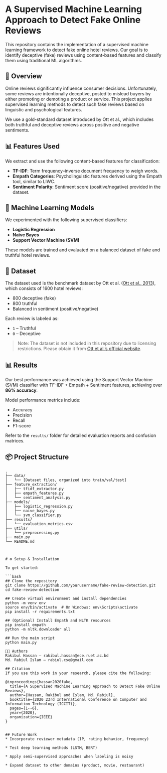 # A Supervised Machine Learning Approach to Detect Fake Online Reviews

This repository contains the implementation of a supervised machine learning framework to detect fake online hotel reviews. Our goal is to identify deceptive (fake) reviews using content-based features and classify them using traditional ML algorithms.

## 📄 Overview

Online reviews significantly influence consumer decisions. Unfortunately, some reviews are intentionally deceptive, posted to mislead buyers by either promoting or demoting a product or service. This project applies supervised learning methods to detect such fake reviews based on linguistic and psychological features.

We use a gold-standard dataset introduced by Ott et al., which includes both truthful and deceptive reviews across positive and negative sentiments.

## 📊 Features Used

We extract and use the following content-based features for classification:

- **TF-IDF**: Term frequency–inverse document frequency to weigh words.
- **Empath Categories**: Psycholinguistic features derived using the Empath tool, similar to LIWC.
- **Sentiment Polarity**: Sentiment score (positive/negative) provided in the dataset.

## 🧠 Machine Learning Models

We experimented with the following supervised classifiers:

- **Logistic Regression**
- **Naive Bayes**
- **Support Vector Machine (SVM)**

These models are trained and evaluated on a balanced dataset of fake and truthful hotel reviews.

## 📁 Dataset

The dataset used is the benchmark dataset by Ott et al. ([Ott et al., 2013](https://aclanthology.org/P11-1033.pdf)), which consists of 1600 hotel reviews:

- 800 deceptive (fake)
- 800 truthful
- Balanced in sentiment (positive/negative)

Each review is labeled as:
- `1` – Truthful
- `0` – Deceptive

> Note: The dataset is not included in this repository due to licensing restrictions. Please obtain it from [Ott et al.’s official website](http://myleott.com/op-spam.html).

## 📊 Results

Our best performance was achieved using the Support Vector Machine (SVM) classifier with TF-IDF + Empath + Sentiment features, achieving over **86% accuracy**.

Model performance metrics include:
- Accuracy
- Precision
- Recall
- F1-score

Refer to the `results/` folder for detailed evaluation reports and confusion matrices.

## 📦 Project Structure

```plaintext
.
├── data/
│   └── [Dataset files, organized into train/val/test]
├── feature_extraction/
│   ├── tfidf_extractor.py
│   ├── empath_features.py
│   └── sentiment_analysis.py
├── models/
│   ├── logistic_regression.py
│   ├── naive_bayes.py
│   └── svm_classifier.py
├── results/
│   └── evaluation_metrics.csv
├── utils/
│   └── preprocessing.py
├── main.py
└── README.md



# ⚙️ Setup & Installation

To get started:

```bash
## Clone the repository
git clone https://github.com/yourusername/fake-review-detection.git
cd fake-review-detection

## Create virtual environment and install dependencies
python -m venv env
source env/bin/activate  # On Windows: env\Scripts\activate
pip install -r requirements.txt

## (Optional) Install Empath and NLTK resources
pip install empath
python -m nltk.downloader all

## Run the main script
python main.py

🧑‍💻 Authors
Rakibul Hassan — rakibul.hassan@ece.ruet.ac.bd
Md. Rabiul Islam — rabiul.cse@gmail.com

## Citation
If you use this work in your research, please cite the following:

@inproceedings{hassan2020fake,
  title={A Supervised Machine Learning Approach to Detect Fake Online Reviews},
  author={Hassan, Rakibul and Islam, Md. Rabiul},
  booktitle={2020 23rd International Conference on Computer and Information Technology (ICCIT)},
  pages={1--6},
  year={2020},
  organization={IEEE}
}


## Future Work
* Incorporate reviewer metadata (IP, rating behavior, frequency)

* Test deep learning methods (LSTM, BERT)

* Apply semi-supervised approaches when labeling is noisy

* Expand dataset to other domains (product, movie, restaurant)
